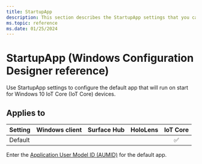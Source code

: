 ```yaml
---
title: StartupApp
description: This section describes the StartupApp settings that you can configure in provisioning packages for Windows 10 using Windows Configuration Designer.
ms.topic: reference
ms.date: 01/25/2024
---
```


# StartupApp (Windows Configuration Designer reference)

Use StartupApp settings to configure the default app that will run on start for Windows 10 IoT Core (IoT Core) devices.

## Applies to

| Setting   | Windows client | Surface Hub | HoloLens | IoT Core |
| --- | :---: | :---: | :---: | :---: |
| Default |  |  |  |  ✅ |

Enter the [Application User Model ID (AUMID)](/windows-hardware/customize/enterprise/find-the-application-user-model-id-of-an-installed-app) for the default app.
